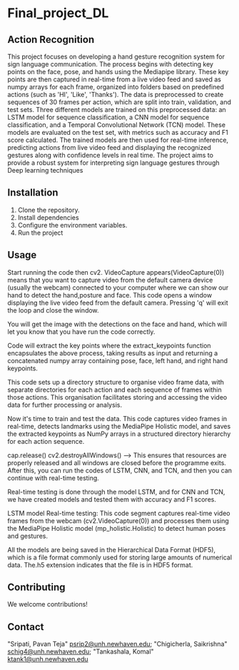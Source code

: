 # Final_project_DL

## Action Recognition

This project focuses on developing a hand gesture recognition system for sign language communication. The process begins with detecting key points on the face, pose, and hands using the Mediapipe library. These key points are then captured in real-time from a live video feed and saved as numpy arrays for each frame, organized into folders based on predefined actions (such as 'HI', 'Like', 'Thanks'). The data is preprocessed to create sequences of 30 frames per action, which are split into train, validation, and test sets. Three different models are trained on this preprocessed data: an LSTM model for sequence classification, a CNN model for sequence classification, and a Temporal Convolutional Network (TCN) model. These models are evaluated on the test set, with metrics such as accuracy and F1 score calculated. The trained models are then used for real-time inference, predicting actions from live video feed and displaying the recognized gestures along with confidence levels in real time. The project aims to provide a robust system for interpreting sign language gestures through Deep learning techniques

## Installation

1. Clone the repository.
2. Install dependencies
3. Configure the environment variables.
4. Run the project

## Usage

Start running the code then cv2. VideoCapture appears(VideoCapture(0)) means that you want to capture video from the default camera device (usually the webcam) connected to your computer where we can show our hand to detect the hand,posture and face. This code opens a window displaying the live video feed from the default camera. Pressing 'q' will exit the loop and close the window.

You will get the image with the detections on the face and hand, which will let you know that you have run the code correctly.

Code will extract the key points where the extract_keypoints function encapsulates the above process, taking results as input and returning a concatenated numpy array containing pose, face, left hand, and right hand keypoints.

This code sets up a directory structure to organise video frame data, with separate directories for each action and each sequence of frames within those actions. This organisation facilitates storing and accessing the video data for further processing or analysis.

Now it's time to train and test the data. This code captures video frames in real-time, detects landmarks using the MediaPipe Holistic model, and saves the extracted keypoints as NumPy arrays in a structured directory hierarchy for each action sequence.

cap.release() cv2.destroyAllWindows() --> This ensures that resources are properly released and all windows are closed before the programme exits.
After this, you can run the codes of LSTM, CNN, and TCN, and then you can continue with real-time testing.

Real-time testing is done through the model LSTM, and for CNN and TCN,  we have created models and tested them with accuracy and F1 scores.

LSTM model Real-time testing: This code segment captures real-time video frames from the webcam (cv2.VideoCapture(0)) and processes them using the MediaPipe Holistic model (mp_holistic.Holistic) to detect human poses and gestures.

All the models are being saved in the Hierarchical Data Format (HDF5), which is a file format commonly used for storing large amounts of numerical data. The.h5 extension indicates that the file is in HDF5 format.

## Contributing

We welcome contributions!

## Contact

"Sripati, Pavan Teja" <psrip2@unh.newhaven.edu>; 
"Chigicherla, Saikrishna" <schig4@unh.newhaven.edu>;
"Tankashala, Komal" <ktank1@unh.newhaven.edu>



